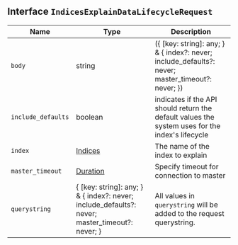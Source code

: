 ## Interface `IndicesExplainDataLifecycleRequest`

| Name | Type | Description |
| - | - | - |
| `body` | string | ({ [key: string]: any; } & { index?: never; include_defaults?: never; master_timeout?: never; }) | All values in `body` will be added to the request body. |
| `include_defaults` | boolean | indicates if the API should return the default values the system uses for the index's lifecycle |
| `index` | [Indices](./Indices.md) | The name of the index to explain |
| `master_timeout` | [Duration](./Duration.md) | Specify timeout for connection to master |
| `querystring` | { [key: string]: any; } & { index?: never; include_defaults?: never; master_timeout?: never; } | All values in `querystring` will be added to the request querystring. |
